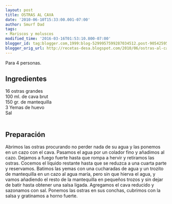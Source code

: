 ```yaml
---
layout: post
title: OSTRAS AL CAVA
date: '2010-06-10T15:33:00.001-07:00'
author: Smurf Dad
tags:
- Mariscos y moluscos
modified_time: '2016-03-16T01:53:10.800-07:00'
blogger_id: tag:blogger.com,1999:blog-5299957599287034512.post-9054259577472982506
blogger_orig_url: http://recetas-desa.blogspot.com/2010/06/ostras-al-cava.html
---
```


Para 4 personas.<br /><a name='more'></a><h2>Ingredientes</h2>16 ostras grandes<br />100 ml. de cava brut<br />150 gr. de mantequilla<br />3 Yemas de huevo<br />Sal<br /><br /><h2>Preparación</h2>Abrimos las ostras procurando no perder nada de su agua y las ponemos en un cazo con el cava. Pasamos el agua por un colador fino y añadimos al cazo. Dejamos a fuego fuerte hasta que rompa a hervir y retiramos las ostras. Cocemos el líquido restante hasta que se reduzca a una cuarta parte y reservamos. Batimos las yemas con una cucharadas de agua y un trozito de mantequilla en un cazo al agua maría, pero sin que hierva el agua, y vamos añadiendo el resto de la mantequilla en pequeños trozos y sin dejar de batir hasta obtener una salsa ligada. Agregamos el cava reducido y sazonamos con sal. Ponemos las ostras en sus conchas, cubrimos con la salsa y gratinamos a horno fuerte.
